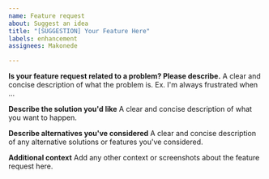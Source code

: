 ```yaml
---
name: Feature request
about: Suggest an idea
title: "[SUGGESTION] Your Feature Here"
labels: enhancement
assignees: Makonede

---
```


**Is your feature request related to a problem? Please describe.**
A clear and concise description of what the problem is. Ex. I'm always frustrated when …

**Describe the solution you'd like**
A clear and concise description of what you want to happen.

**Describe alternatives you've considered**
A clear and concise description of any alternative solutions or features you've considered.

**Additional context**
Add any other context or screenshots about the feature request here.
